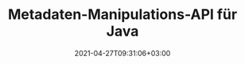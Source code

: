 ---
############################# Static ############################
layout: "product"
date: 2021-04-27T09:31:06+03:00
draft: false

product: "Metadata"
product_tag: "metadata"
platform: "Java"
platform_tag: "java"

############################# Head ############################
head_title: "Java-Metadaten-API – Dokument-Metadaten anzeigen, lesen, exportieren, bearbeiten, entfernen"
head_description: "Java-Metadaten-API zum Anzeigen, Lesen, Bearbeiten, Analysieren, Suchen, Löschen, Vergleichen und Exportieren von Metadaten von PDF-, Word-, Excel-, PPTX-, Outlook-, Visio-, Audio-, Video- und Bilddokumenten."

############################# Header ############################
title: "Metadaten-Manipulations-API für Java"
description: "Entwickeln Sie Java-Anwendungen zum Erstellen, Anzeigen, Zugreifen, Aktualisieren, Löschen, Suchen, Vergleichen, Ersetzen und Exportieren von Metadaten gängiger Dokumente und Bildformate."
button:
    enable: true

############################# SubMenu ############################
submenu:
    enable: true
    
    left:
        img_alt: "GroupDocs.Metadata for Java"
        image: "/border/groupdocs-metadata-java.svg"
        product: "GroupDocs.Metadata"
        platform: "Java"

    middle:
        button:
            # button loop
            - link: "#overview"
              text: "Überblick"

            # button loop
            - link: "#features"
              text: "Merkmale"

            # button loop
            - link: "#support"
              text: "Support"

            # button loop
            - link: "https://products.groupdocs.app/metadata"
              text: "Live Demo"

            # button loop
            - link: "https://purchase.groupdocs.com/pricing/metadata/java"
              text: "Preisgestaltung"

    right:
        link_download: "https://downloads.groupdocs.com/metadata"
        link_learn: "https://docs.groupdocs.com/metadata/java/"
        link_buy: "https://purchase.groupdocs.com"

############################# Überblick ############################
overview:
    enable: true
    content: |
      GroupDocs.Metadata for Java ist eine fortschrittliche Metadaten-Management-API zur Bearbeitung von Metadateninformationen von Dokumenten, Bildern, Archiven, Torrents und verschiedenen anderen Dateiformaten. Entwickler können jetzt die Funktionalität ihrer Java-Anwendungen verbessern, indem sie Funktionen zum Anzeigen, Ändern, Löschen, Extrahieren, Suchen, Vergleichen, Ersetzen und Exportieren von Metadaten in alle gängigen Geschäftsdokumentformate wie PDF, Microsoft Office Word, Excel-Tabellen, PowerPoint-Präsentationen und Folien, Outlook-E-Mails, Project, Visio-Diagramme, OneNote, Bilder, AutoCAD, Photoshop, Audio, Video, OpenType-Schriftarten und Metadateien.

      Die Java-Metadatenbibliothek bietet Ihnen Funktionen wie Metadatensuche, Ersetzen von Metadateneigenschaften, Vergleichen von Metadaten unterstützter Dateiformate, um Ähnlichkeiten sowie Unterschiede zu identifizieren. Sie können auch Metadaten für ein besseres Informationsmanagement bearbeiten oder ändern und abgerufene Metadateninformationen in Excel-Dateien, CSV-Dateien und DataSets exportieren. Die API bietet umfassende Unterstützung für die Arbeit mit allen gängigen Metadatenstandards wie integrierten, XMP-, EXIF- und benutzerdefinierten Metadateneigenschaften in unterstützten Dokumentformaten.

      GroupDocs.Metadata for Java ist mit allen Java-Versionen kompatibel und unterstützt gängige Betriebssysteme (Windows, Linux, MacOS), die Java-Runtime ausführen können.
    tabs:
      enable: true     
      
      ## TAB ONE ##
      tab_one:
        description: |
          Nachfolgend finden Sie eine Übersicht über GroupDocs.Metadata für Java:

        left:
          enable: true
          icon: "fas fa-file-image"
          title: "Arbeiten mit Bildern"
          content: |
            * XMP-Metadaten
            * EXIF-Metadaten
            * IPTC-IIM-Metadaten
            * PSD-Metadaten
            * CAD-Metadaten
            * Analysieren Sie zusätzliche IFD-Tags
            * Lesen Sie SRational TIFF-Tag
      
        right:
          enable: true
          icon: "fab fa-html5"
          title: "Arbeiten mit Audio & Video"
          content: |
            * Erkennung des MP3-Formats zur Laufzeit
            * Lies Lyrics3-Tag
            * Lesen Sie die MPEG-Audioinformationen
            * Lesen Sie die AVI-Header-Info
            * Lesen Sie Matroska-Untertitel
            * Exportieren Sie Daten nach Excel oder CSV
      
      ## TAB TWO ##
      tab_two:
        description: |
          GroupDocs.Metadata for Java unterstützt die folgenden [Dokumentdateiformate](https://docs.groupdocs.com/metadata/java/supported-document-formats/):

        left:
          enable: true
          table:
            # table loop
            - title: "Microsoft Office"
              content: |
                * **Word:** DOC, DOCX, DOCM, DOT, DOTX, DOTM, RTF, TXT
                * **Excel:** XLS, XLSX, XLSM, XLSB, XLTM, XLT, XLTM, XLTX, XLAM, SXC, SpreadsheetML
                * **PowerPoint:** PPT, PPTX, PPS, PPSX, PPSM, POT, POTM, POTX, PPTM
                * **Visio:** VSD, VDX, VSS, VSSX, VSX, VST, VSTX, VTX, VSDX, VDW, VSTM, VSSM, VSDM
                * **Project:** MPP
                * **Outlook:** MSG, EML, EMLX, PST, OST
                * **OneNote:** ONE

        right:
          enable: true
          table:
            # table loop
            - title: "Andere Formate"
              content: |
                * **OpenDocument**: ODT, ODS
                * **Tragbar**: PDF
                * **Photoshop**: PSD
                * **AutoCAD**: DWG, DXF
                * **Audio**: MP3, WAV
                * **Video**: AVI, MOV, QT, FLV
                * **Metadateien**: EMF, WMF
                * **vCard**: VCF, VCR
                * **Bild**: JPG, JPEG, JPE, JP2, PNG, GIF, TIFF, WebP, BMP, DJVU, DJV, DICOM
                * **Matroska-Mediencontainer**: MKV, MKA, MK3D, WEBM
                * **OpenType-Schriftarten**: OTF, OTC, TTF, TTC
                * **Andere**: EPUB, ZIP, TORRENT, ASF

      ## TAB THREE ##
      tab_three:
        description: |
          GroupDocs.Metadata for Java supports following Betriebssysteme, Frameworks & Paket-Managers:
        
        left:
          enable: true
          table:
            # table loop
            - icon: "fab fa-windows"
              title: "Betriebssysteme"
              content: |
                * Microsoft Windows Desktop
                * Microsoft Windows Server
                * Linux
                * MacOS

            # table loop
            - icon: "fas fa-code"
              title: "Unterstützte Frameworks"
              content: |
                * Java 7 (1.7) und höher

        right:
          enable: true
          table:
            # table loop
            - icon: "fas fa-cogs"
              title: "Entwicklungsumgebungen"
              content: |
                * NetBeans
                * IntelliJ IDEA
                * Eclipse
            # table loop
            - icon: "fas fa-tools"
              title: "Build-Automatisierungstool"
              content: |
                * Maven

############################# Merkmale ############################
features:
    enable: true
    title: "GroupDocs.Metadata für Java-Merkmale"

    feature:
      # feature loop
      - icon: "fas fa-copy"
        content: "Bearbeiten Sie integrierte und benutzerdefinierte Metadaten und rufen Sie Metadaten von Torrents und Archivformaten ab"

      # feature loop
      - icon: "fas fa-eye"
        content: "Greifen Sie auf versteckte Daten in Microsoft Word, Excel, PowerPoint und PDF zu und löschen Sie sie"

      # feature loop
      - icon: "fas fa-bolt"
        content: "Dokumentdateityp zur Laufzeit erkennen"
      
      # feature loop
      - icon: "fas fa-file-powerpoint"
        content: "Identifizieren/Löschen Sie digitale Signaturen in Word, Excel, PDF"

      # feature loop
      - icon: "fas fa-code"
        content: "Erkennen Sie den Kennwortschutz für Dokumente in Word, Excel, PowerPoint und PDF"

      # feature loop
      - icon: "fas fa-cloud"
        content: "Abrufen von Miniaturansichten und Bildvorschauen unterstützter Formate und Unterstützung von Matroska Multimedia-Containern"

      # feature loop
      - icon: "fas fa-remove-format"
        content: "Extrahieren Sie Textmetadaten aus PNG-Bilddateien"

      # feature loop
      - icon: "fas fa-comment-slash"
        content: "Unterstützt die Aufzählung aller Metadatentypen und das Lesen von Metadaten von OpenType-Schriftartendateien"

      # feature loop
      - icon: "fas fa-location-arrow"
        content: "Metadateneigenschaft mit definiertem Schlüssel für jedes unterstützte Format lesen"

      # feature loop
      - icon: "fas fa-border-all"
        content: "Metadaten von E-Mail-Nachrichten abrufen/löschen und Anhänge entfernen"

      # feature loop
      - icon: "fas fa-wrench"
        content: "Lesen Sie Matroska-Untertitel and retrieve Metadata of Audio & Video Files"

      # feature loop
      - icon: "fas fa-columns"
        content: "Erstellen Sie Bildvorschauen für EPUB-, CAD-, EML- und MSG-Dateien"

      # feature loop
      - icon: "fas fa-file-word"
        content: "Identifizieren Sie Unterschiede oder Ähnlichkeiten in Metadaten unterstützter Formate durch Vergleich"

      # feature loop
      - icon: "fas fa-envelope"
        content: "Search Properties of Document, EXIF, & XMP-Metadaten"

      # feature loop
      - icon: "fas fa-print"
        content: "Metadateneigenschaften von Word, Excel, PowerPoint und PDF ersetzen"

      # feature loop
      - icon: "fas fa-file-archive"
        content: "Exportieren Sie Metadaten unterstützter Dateiformate nach Excel, CSV oder DataSet"

      # feature loop
      - icon: "fas fa-lock"
        content: "Add or Update XMP and EXIF-Metadaten Properties of Arbitrary Types using the Search API"

      # feature loop
      - icon: "fas fa-file-code"
        content: "Bild-Metadaten-Eigenschaften manipulieren und Foto-Standortinformationen löschen"
      
      # feature loop
      - icon: "fas fa-fill-drip"
        content: "Löschen Sie Metadaten und Kommentare aus Berichten und Dokumenten"

      # feature loop
      - icon: "fas fa-file-excel"
        content: "Metadatenextraktion aus Microsoft Excel-Dateien ab Excel 95"

      # feature loop
      - icon: "fas fa-heading"
        content: "Reduzierung des Speicherverbrauchs von PDF-, Excel- und Bildformaten"

      # feature loop
      - icon: "fas fa-project-diagram"
        content: "Aktualisieren Sie die EXIF-Metadaten-Eigenschaften in WEBP-, PNG- und PSD-Dateien"

      # feature loop
      - icon: "fas fa-cube"
        content: "Extrahieren Sie XMP-Metadaten-Eigenschaften in MOV-, MP3- und WEBP-Dateien"

      # feature loop
      - icon: "fab fa-uncharted"
        content: "Hinzufügen, Aktualisieren und Löschen von IPTC-Metadatenpaketen in TIFF-Bildern"
      
      # feature loop
      - icon: "fab fa-uncharted"
        content: "Hinzufügen, Aktualisieren und Entfernen von EXIF-Metadatenpaketen in JPEG2000-Bildern"

      # feature loop
      - icon: "fab fa-uncharted"
        content: "Lesen Sie EXIF-Tags und XMP-Metadaten-Eigenschaften aus HEIC/HEIF-Bildformaten"

      # feature loop
      - icon: "fab fa-uncharted"
        content: "Lesen Sie Metadaten aus verschlüsselten Microsoft Project-Dateien"

    more_feature:
      # more_feature_loop
      - title: "Effizientes Abrufen von Metadateneigenschaften"
        content: |
          Mit GroupDocs.Metadata for Java API können Metadateneigenschaften von unterstützten Dateiformaten ziemlich effizient abgerufen werden. Der Code dafür ist recht einfach und geradlinig. Das folgende Beispiel zeigt, wie einfach es ist, Metadateneigenschaften einer MP3-Datei mit Java abzurufen:
          
          ```java
          try (Mp3Format mp3Format = new Mp3Format("D:\\sample.mp3")) 
          {
            // Lesen Sie das Album in ID3 v1
            System.out.printf("Album: %", mp3Format.getId3v1Properties().getAlbum());

            // Lesetitel in ID3 v2
            System.out.printf("Title: %", mp3Format.getId3v2Properties().getTitle());
          }
          ```
      # more_feature_loop
      - title: "Rufen Sie versteckte Daten zur Manipulation ab"
        content: |
          GroupDocs.Metadata for Java bietet Ihnen eine umfassende Möglichkeit, versteckte Daten aus Microsoft Word-, Excel- und PowerPoint-Dateien abzurufen und zu löschen. Dasselbe können Sie auch für PDF-Dokumente tun. Die folgende Liste erläutert die Art von Metadaten, auf die Sie über GroupDocs.Metadata for Java zugreifen und die Sie bearbeiten können:

          * Microsoft Word (Kommentare, verborgener Text, Seriendruckfelder)
          * Microsoft Excel (Kommentare, versteckte Blätter)
          * Microsoft PowerPoint (Kommentare, versteckte Folien)
          * PDF-Dokumente (Anhänge, Anmerkungen, Lesezeichen, Formularfelder)

############################# Support ############################
support:
    enable: true

############################# Solutions ############################
solutions:
    enable: true
    title: "GroupDocs.Metadata bietet APIs zum Anzeigen von Dokumenten für andere beliebte Entwicklungsumgebungen"

    solution:
        # solution loop
        - img_alt: "GroupDocs.Metadata for .NET"
          image: "/border/groupdocs-metadata-net.svg"
          product: "GroupDocs.Metadata"
          platform: ".NET"
          link: "/metadata/net/"

############################# Back to top ###############################
back_to_top:
  enable: true
---